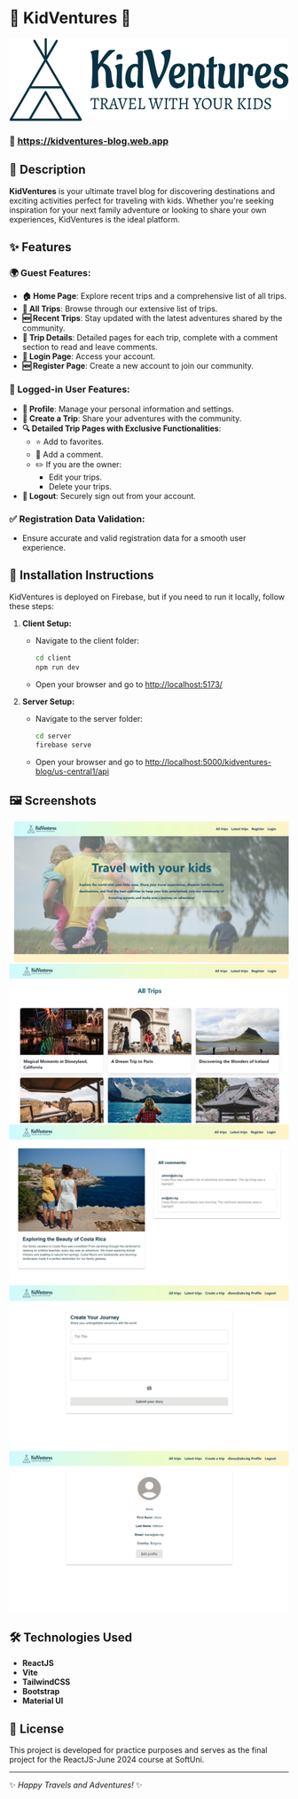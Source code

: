 # 🌟 KidVentures 🌟

<div align="center">
  <img src="client/public/images/logo.png" alt="KidVentures Logo"  height="150">
</div>

### 🚀 https://kidventures-blog.web.app

## 📝 Description
**KidVentures** is your ultimate travel blog for discovering destinations and exciting activities perfect for traveling with kids. Whether you're seeking inspiration for your next family adventure or looking to share your own experiences, KidVentures is the ideal platform.

## ✨ Features

### 🌍 Guest Features:
- **🏠 Home Page**: Explore recent trips and a comprehensive list of all trips.
- **📜 All Trips**: Browse through our extensive list of trips.
- **🆕 Recent Trips**: Stay updated with the latest adventures shared by the community.
- **📝 Trip Details**: Detailed pages for each trip, complete with a comment section to read and leave comments.
- **🔐 Login Page**: Access your account.
- **🆕 Register Page**: Create a new account to join our community.

### 👤 Logged-in User Features:
- **👤 Profile**: Manage your personal information and settings.
- **📝 Create a Trip**: Share your adventures with the community.
- **🔍 Detailed Trip Pages with Exclusive Functionalities**:
  - ⭐ Add to favorites.
  - 💬 Add a comment.
  - ✏️ If you are the owner:
    - Edit your trips.
    - Delete your trips.
- **🚪 Logout**: Securely sign out from your account.

### ✅ Registration Data Validation:
- Ensure accurate and valid registration data for a smooth user experience.

## 🚀 Installation Instructions

KidVentures is deployed on Firebase, but if you need to run it locally, follow these steps:

1. **Client Setup:**
   - Navigate to the client folder:
     ```bash
     cd client
     npm run dev
     ```
   - Open your browser and go to [http://localhost:5173/](http://localhost:5173/)

2. **Server Setup:**
   - Navigate to the server folder:
     ```bash
     cd server
     firebase serve
     ```
   - Open your browser and go to [http://localhost:5000/kidventures-blog/us-central1/api](http://localhost:5000/kidventures-blog/us-central1/api)

## 🖼️ Screenshots

![Home Page](client/public/images/home.jpg) 
![All trips](client/public/images/alltrips.jpg) 
![Trip Details](client/public/images/tripdetails.jpg)  
![Create a Trip](client/public/images/create.jpg)  
![Profile Page](client/public/images/profile.jpg) 

## 🛠️ Technologies Used

- **ReactJS**
- **Vite**
- **TailwindCSS**
- **Bootstrap**
- **Material UI**

## 📜 License

This project is developed for practice purposes and serves as the final project for the ReactJS-June 2024 course at SoftUni.

---

✨ *Happy Travels and Adventures!* ✨
